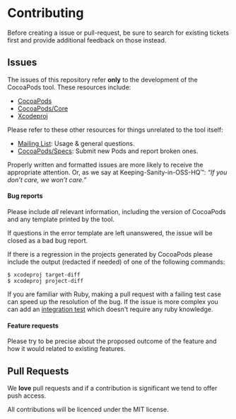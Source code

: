 # Contributing

Before creating a issue or pull-request, be sure to search for existing tickets
first and provide additional feedback on those instead.

## Issues

The issues of this repository refer **only** to the development of the CocoaPods
tool. These resources include:

- [CocoaPods](https://github.com/CocoaPods/CocoaPods/issues)
- [CocoaPods/Core](https://github.com/CocoaPods/Core/issues)
- [Xcodeproj](https://github.com/CocoaPods/Xcodeproj/issues)

Please refer to these other resources for things unrelated to the tool itself:

- [Mailing List](http://groups.google.com/group/cocoapods): Usage & general
  questions.
- [CocoaPods/Specs](https://github.com/CocoaPods/Specs/issues): Submit new Pods and
  report broken ones.

Properly written and formatted issues are more likely to receive the
appropriate attention. Or, as we say at Keeping-Sanity-in-OSS-HQ™: _“If you don’t care, we won’t care.”_


#### Bug reports

Please include _all_ relevant information, including the version of CocoaPods and
any template printed by the tool.

If questions in the error template are left unanswered, the issue will be closed
as a bad bug report.

If there is a regression in the projects generated by CocoaPods please include
the output (redacted if needed) of one of the following commands:

```
$ xcodeproj target-diff
$ xcodeproj project-diff
```

If you are familiar with Ruby, making a pull request with a failing test case
can speed up the resolution of the bug. If the issue is more complex you can
add an [integration test](https://github.com/CocoaPods/CocoaPods/tree/master/spec/integration)
which doesn't require any ruby knowledge.


#### Feature requests

Please try to be precise about the proposed outcome of the feature and how it
would related to existing features.


## Pull Requests

We **love** pull requests and if a contribution is significant we tend to offer
push access.

All contributions will be licenced under the MIT license.

